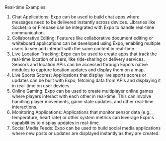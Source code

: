 Real-time Examples:
1. Chat Applications:
Expo can be used to build chat apps where messages need to be delivered instantly across devices. Libraries like Socket.io or Firebase can be integrated with Expo to handle real-time communication.
2. Collaborative Editing:
Features like collaborative document editing or whiteboard applications can be developed using Expo, enabling multiple users to see and interact with the same content in real-time.
3. Live Location Tracking:
Expo can be used to create apps that track the real-time location of users, like ride-sharing or delivery services. Sensors and location APIs can be accessed through Expo's native modules to capture location updates and display them on a map.
4. Live Sports Scores:
Applications that display live sports scores or updates can be built with Expo, fetching data from APIs and displaying it in real-time on user devices.
5. Online Gaming:
Expo can be used to create multiplayer online games where players interact with each other in real-time. This can involve handling player movements, game state updates, and other real-time interactions.
6. Monitoring Applications:
Applications that monitor sensor data (e.g., temperature, heart rate) or other system metrics can leverage Expo's capabilities to display updates in real-time.
7. Social Media Feeds:
Expo can be used to build social media applications where new posts or updates are displayed instantly as they are created. 